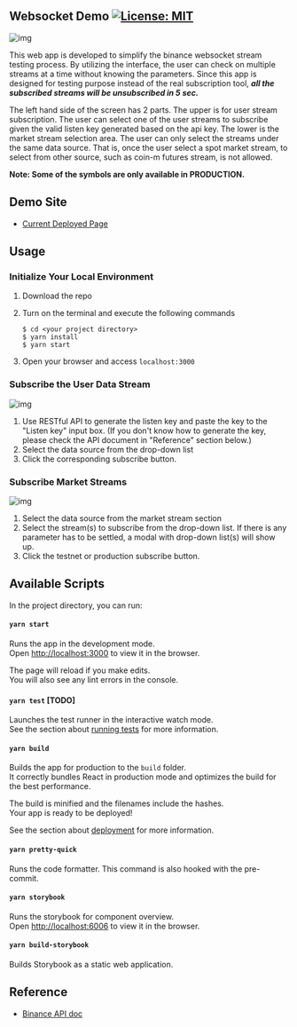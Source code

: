 ## Websocket Demo [![License: MIT](https://img.shields.io/badge/License-MIT-yellow.svg)](https://opensource.org/licenses/MIT)

![img](https://imgur.com/LzSD4nG.png[/img] 'init screen')

This web app is developed to simplify the binance websocket stream testing process. By utilizing the interface, the user can check on multiple streams at a time without knowing the parameters. Since this app is designed for testing purpose instead of the real subscription tool, **_all the subscribed streams will be unsubscribed in 5 sec._**

The left hand side of the screen has 2 parts. The upper is for user stream subscription. The user can select one of the user streams to subscribe given the valid listen key generated based on the api key. The lower is the market stream selection area. The user can only select the streams under the same data source. That is, once the user select a spot market stream, to select from other source, such as coin-m futures stream, is not allowed.

**Note: Some of the symbols are only available in PRODUCTION.**

## Demo Site

- [Current Deployed Page](https://binance.github.io/websocket-demo)

## Usage

### Initialize Your Local Environment

1. Download the repo

2. Turn on the terminal and execute the following commands

   ```
   $ cd <your project directory>
   $ yarn install
   $ yarn start
   ```

3. Open your browser and access `localhost:3000`

### Subscribe the User Data Stream

![img](https://i.imgur.com/pMo5t3P.png[/img] 'user data stream')

1. Use RESTful API to generate the listen key and paste the key to the "Listen key" input box. (If you don't know how to generate the key, please check the API document in "Reference" section below.)
2. Select the data source from the drop-down list
3. Click the corresponding subscribe button.

### Subscribe Market Streams

![img](https://i.imgur.com/dTiRzVh.png[/img] 'market streams')

1. Select the data source from the market stream section
2. Select the stream(s) to subscribe from the drop-down list. If there is any parameter has to be settled, a modal with drop-down list(s) will show up.
3. Click the testnet or production subscribe button.

## Available Scripts

In the project directory, you can run:

#### `yarn start`

Runs the app in the development mode.\
Open [http://localhost:3000](http://localhost:3000) to view it in the browser.

The page will reload if you make edits.\
You will also see any lint errors in the console.

#### `yarn test` [TODO]

Launches the test runner in the interactive watch mode.\
See the section about [running tests](https://facebook.github.io/create-react-app/docs/running-tests) for more information.

#### `yarn build`

Builds the app for production to the `build` folder.\
It correctly bundles React in production mode and optimizes the build for the best performance.

The build is minified and the filenames include the hashes.\
Your app is ready to be deployed!

See the section about [deployment](https://facebook.github.io/create-react-app/docs/deployment) for more information.

#### `yarn pretty-quick`

Runs the code formatter. This command is also hooked with the pre-commit.

#### `yarn storybook`

Runs the storybook for component overview.\
Open [http://localhost:6006](http://localhost:6006) to view it in the browser.

#### `yarn build-storybook`

Builds Storybook as a static web application.

## Reference

- [Binance API doc](https://binance-docs.github.io/apidocs/spot/en/#websocket-market-streams)
